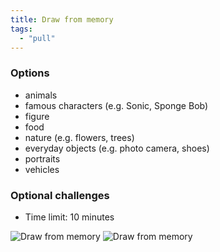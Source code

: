 ```yaml
---
title: Draw from memory
tags:
  - "pull"
---
```


### Options

- animals
- famous characters (e.g. Sonic, Sponge Bob)
- figure
- food
- nature (e.g. flowers, trees)
- everyday objects (e.g. photo camera, shoes)
- portraits
- vehicles

### Optional challenges

- Time limit: 10 minutes

![Draw from memory](https://live.staticflickr.com/65535/51159237411_133e9c2468_k.jpg)
![Draw from memory](https://live.staticflickr.com/65535/51160345985_557d4fc270_k.jpg)
